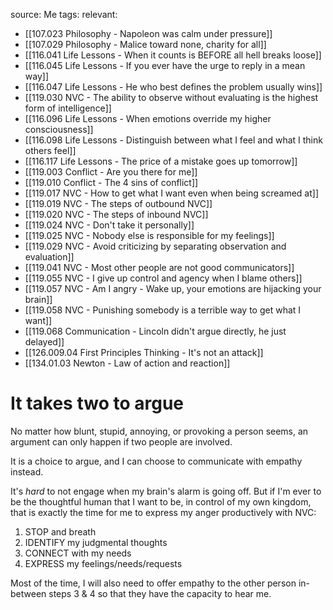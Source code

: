 source: Me
tags:
relevant:
- [[107.023 Philosophy - Napoleon was calm under pressure]]
- [[107.029 Philosophy - Malice toward none, charity for all]]
- [[116.041 Life Lessons - When it counts is BEFORE all hell breaks loose]]
- [[116.045 Life Lessons - If you ever have the urge to reply in a mean way]]
- [[116.047 Life Lessons - He who best defines the problem usually wins]]
- [[119.030 NVC - The ability to observe without evaluating is the highest form of intelligence]]
- [[116.096 Life Lessons - When emotions override my higher consciousness]]
- [[116.098 Life Lessons - Distinguish between what I feel and what I think others feel]]
- [[116.117 Life Lessons - The price of a mistake goes up tomorrow]]
- [[119.003 Conflict - Are you there for me]]
- [[119.010 Conflict - The 4 sins of conflict]]
- [[119.017 NVC - How to get what I want even when being screamed at]]
- [[119.019 NVC - The steps of outbound NVC]]
- [[119.020 NVC - The steps of inbound NVC]]
- [[119.024 NVC - Don't take it personally]]
- [[119.025 NVC - Nobody else is responsible for my feelings]]
- [[119.029 NVC - Avoid criticizing by separating observation and evaluation]]
- [[119.041 NVC - Most other people are not good communicators]]
- [[119.055 NVC - I give up control and agency when I blame others]]
- [[119.057 NVC - Am I angry - Wake up, your emotions are hijacking your brain]]
- [[119.058 NVC - Punishing somebody is a terrible way to get what I want]]
- [[119.068 Communication - Lincoln didn't argue directly, he just delayed]]
- [[126.009.04 First Principles Thinking - It's not an attack]]
- [[134.01.03 Newton - Law of action and reaction]]

# It takes two to argue

No matter how blunt, stupid, annoying, or provoking a person seems, an argument can only happen if two people are involved. 

It is a choice to argue, and I can choose to communicate with empathy instead.

It's _hard_ to not engage when my brain's alarm is going off. But if I'm ever to be the thoughtful human that I want to be, in control of my own kingdom, that is exactly the time for me to express my anger productively with NVC:

1. STOP and breath
2. IDENTIFY my judgmental thoughts
3. CONNECT with my needs
4. EXPRESS my feelings/needs/requests

Most of the time, I will also need to offer empathy to the other person in-between steps 3 & 4 so that they have the capacity to hear me.


